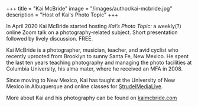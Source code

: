 +++
title = "Kai McBride"
image = "/images/author/kai-mcbride.jpg"
description = "Host of Kai's Photo Topic"
+++

In April 2020 Kai McBride started hosting _Kai’s Photo Topic:_ a weekly(?) online Zoom talk on a photography-related subject. Short presentation followed by lively discussion. FREE.

Kai McBride is a photographer, musician, teacher, and avid cyclist who recently uprooted from Brooklyn to sunny Santa Fe, New Mexico. He spent the last ten years teaching photography and managing the photo facilities at Columbia University, his alma mater, where he received an MFA in 2008. 

Since moving to New Mexico, Kai has taught at the University of New Mexico in Albuquerque and online classes for [StrudelMediaLive](https://strudelmedialive.com/teachers#mcbride).

More about Kai and his photography can be found on [kaimcbride.com](http://kaimcbride.com)